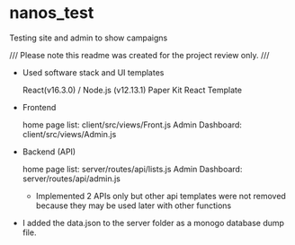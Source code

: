 # nanos_test
Testing site and admin to show campaigns

/// Please note this readme was created for the project review only. ///

- Used software stack and UI templates

    React(v16.3.0) / Node.js (v12.13.1)
    Paper Kit React Template

- Frontend

    home page list: client/src/views/Front.js
    Admin Dashboard: client/src/views/Admin.js

- Backend (API)
 
    home page list: server/routes/api/lists.js
    Admin Dashboard: server/routes/api/admin.js

    * Implemented 2 APIs only but other api templates were not removed because they may be used later with other functions

- I added the data.json to the server folder as a monogo database dump file.

